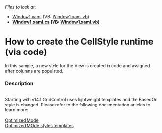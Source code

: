 <!-- default file list -->
*Files to look at*:

* [Window1.xaml](./CS/Window1.xaml) (VB: [Window1.xaml.vb](./VB/Window1.xaml.vb))
* **[Window1.xaml.cs](./CS/Window1.xaml.cs) (VB: [Window1.xaml.vb](./VB/Window1.xaml.vb))**
<!-- default file list end -->
# How to create the CellStyle runtime (via code)


<p>In this sample, a new style for the View is created in code and assigned after columns are populated. </p>


<h3>Description</h3>

<br>Starting with v14.1 GridControl uses lightweight templates and the BasedOn style is changed. Please refer to the following documentation articles to learn more:&nbsp;<br><br><a href="https://documentation.devexpress.com/WPF/17112/Controls-and-Libraries/Data-Grid/Performance/Optimized-Mode">Optimized Mode</a>&nbsp;<br><a href="https://documentation.devexpress.com/WPF/17139/Controls-and-Libraries/Data-Grid/Examples/Miscellaneous/Optimized-Mode-Styles-and-Templates">Optimized MOde styles templates</a>

<br/>


